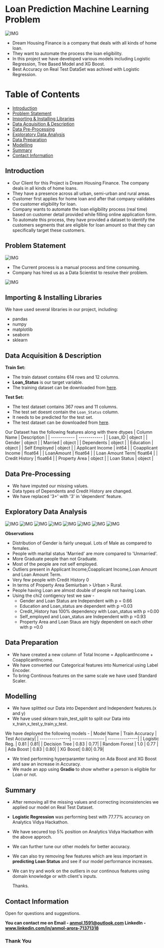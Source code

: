 # Loan Prediction Machine Learning Problem
![IMG](https://github.com/AnmolArora15/Loan-Prediction---ML-Problem/blob/main/Images/loan.jpeg "IMG")

- Dream Housing Finance is a company that deals with all kinds of home loan.
- They want to automate the process the loan eligibility.
- In this project we have developed various models including Logistic Regression, Tree Based Model and XG Boost. 
- Best Accuracy on Real Test DataSet was achived with Logistic Regression.

# Table of Contents

- [Introduction](#introduction)
- [Problem Statement](#problem-statement)
- [Importing & Installing Libraries](#importing--installing-libraries)
- [Data Acquisition & Description](#data-acquisition--description)
- [Data Pre-Processing](#data-pre-processing)
- [Exploratory Data Analysis](#exploratory-data-analysis)
- [Data Preparation](#data-preparation)
- [Modelling](#modelling)
- [Summary](#summary)
- [Contact Information](#contact-information)

## Introduction
- Our Client for this Project is Dream Housing Finance. The company deals in all kinds of home loans.
- They have a presence across all urban, semi-urban and rural areas.
- Customer first applies for home loan and after that company validates the customer eligibility for loan.
- Company wants to automate the loan eligibility process (real time) based on customer detail provided while filling online application form.
- To automate this process, they have provided a dataset to identify the customers segments that are eligible for loan amount so that they can specifically target these customers.

## Problem Statement
![IMG](https://github.com/AnmolArora15/Loan-Prediction---ML-Problem/blob/main/Images/loan2.jpeg)
- The Current process is a manual process and time consuming.
- Company has hired us as a Data Scientist to resolve their problem.

![IMG](https://github.com/AnmolArora15/Loan-Prediction---ML-Problem/blob/main/Images/OIP.jpeg)

## Importing & Installing Libraries
We have used several libraries in our project, including:
- pandas
- numpy
- matplotlib
- seaborn
- sklearn
  
## Data Acquisition & Description
**Train Set:**

- The train dataset contains 614 rows and 12 columns.
- **Loan_Status** is our target variable.
- The training dataset can be downloaded from [here](https://raw.githubusercontent.com/AnmolArora15/Loan-Prediction---ML-Problem/main/Dataset/train1.csv).

**Test Set:**

- The test dataset contains 367 rows and 11 columns.
- The test set doesnt contain the `Loan_Status` column.
- It needs to be predicted for the test set.
- The test dataset can be downloaded from [here](https://raw.githubusercontent.com/AnmolArora15/Loan-Prediction---ML-Problem/main/Dataset/test_lAUu6dG%20(2).csv).

Our Dataset has the following features along with there dtypes 
| Column Name  | Description  |
| ------------ | ------------ |
| Loan_ID  | object   |
| Gender  | object  |
| Married  | object  |
| Dependents  | object  |
| Education  | object  |
| Self Employed  | object  |
| Applicant Income  | int64  |
| Coapplicant Income  | float64  |
| LoanAmount | float64   |
| Loan Amount Term| float64 |
| Credit History | float64 |
| Property Area | object |
| Loan Status | object |

## Data Pre-Processing
- We have imputed our missing values.
- Data types of Dependents and Credit History are changed.
- We have replaced '3+' with '3' in 'dependent' feature.

## Exploratory Data Analysis

![IMG](https://github.com/AnmolArora15/Loan-Prediction---ML-Problem/blob/main/Images/loan_status.png)
![IMG](https://github.com/AnmolArora15/Loan-Prediction---ML-Problem/blob/main/Images/gender.png)
![IMG](https://github.com/AnmolArora15/Loan-Prediction---ML-Problem/blob/main/Images/credit_history.png)
![IMG](https://github.com/AnmolArora15/Loan-Prediction---ML-Problem/blob/main/Images/marital_status.png)
![IMG](https://github.com/AnmolArora15/Loan-Prediction---ML-Problem/blob/main/Images/self_employed.png)
![IMG](https://github.com/AnmolArora15/Loan-Prediction---ML-Problem/blob/main/Images/heatmap.png)
![IMG](https://github.com/AnmolArora15/Loan-Prediction---ML-Problem/blob/main/Images/applicant_income%26status.png)
![IMG](https://github.com/AnmolArora15/Loan-Prediction---ML-Problem/blob/main/Images/loan_amount%26status.png)


**Observations**
- Distribution of Gender is fairly unequal. Lots of Male as compared to females.
- People with marital status 'Married' are more compared to 'Unmarried'.
- More Graduate people than not Graduate.
- Most of the people are not self employed.
- Outliers present in Applicant Income,Coapplicant Income,Loan Amount and Loan Amount Term.
- Very few people with Credit History 0
- In terms of Property Area Semiurban > Urban > Rural.
- People having Loan are almost double of people not having Loan. 
- Using the chi2 contigency test we saw -
	- Gender and Loan Status are Independent with p = 0.66
	- Education and Loan_status are dependent with p =0.03
	- Credit_History has 100% dependency with Loan_status with p =0.00
	- Self_employed and Loan_status are Independent with p =0.93
	- Property Area and Loan Staus are higly dependent on each other with p =0.0

## Data Preparation
- We have created a new column of Total Income = ApplicantIncome + CoapplicantIncome.
- We have converted our Categorical features into Numerical using Label Encoder.
- To bring Continous features on the same scale we have used Standard Scaler.

## Modelling
- We have splitted our Data into Dependent and Independent features.(x and y)
- We have used sklearn train_test_split to split our Data into x_train,x_test,y_train,y_test.

We have deployed the following models - 
| Model Name | Train Accuracy | Test Accuracy|
| ---------------| ---------------- | ---------------|
| Logistic Reg.  | 0.81      | 0.81|
| Decision Tree | 0.83      | 0.77|
| Random Forest | 1.0 | 0.77 |
| Ada Boost | 0.83 | 0.80|
| XG Boost| 0.80|  0.79|

- We tried performing hyperparamter tuning on Ada Boost and XG Boost and saw an increase in Accuracy.
- We made an app using **Gradio** to show whether a person is eligible for Loan or not.

## Summary
- After removing all the missing values and correcting inconsistencies we applied our model on Real Test Dataset.
- **Logistic Regression** was performing best with 77.77% accuracy on Analytics Vidya Hackathon.
- We have secured top 5% position on Analytics Vidya Hackathon with the above approch.
- We can further tune our other models for better accuracy.
- We can also try removing few features which are less important in **predicting Loan Status** and see if our model performance increases.
- We can try and work on the outliers in our continous features using domain knowledge or with client's inputs.  

  Thanks.

## Contact Information
Open for questions and suggestions.

**You can contact me on Email - anmol.1591@outlook.com
LinkedIn - www.linkedin.com/in/anmol-arora-71371318**

### Thank You







